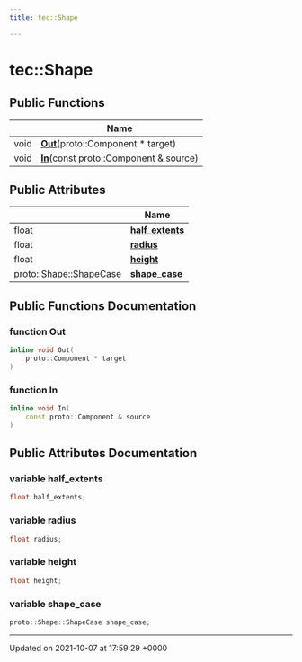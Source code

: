 ```yaml
---
title: tec::Shape

---
```


# tec::Shape





## Public Functions

|                | Name           |
| -------------- | -------------- |
| void | **[Out](/engine/Classes/structtec_1_1_shape/#function-out)**(proto::Component * target) |
| void | **[In](/engine/Classes/structtec_1_1_shape/#function-in)**(const proto::Component & source) |

## Public Attributes

|                | Name           |
| -------------- | -------------- |
| float | **[half_extents](/engine/Classes/structtec_1_1_shape/#variable-half-extents)**  |
| float | **[radius](/engine/Classes/structtec_1_1_shape/#variable-radius)**  |
| float | **[height](/engine/Classes/structtec_1_1_shape/#variable-height)**  |
| proto::Shape::ShapeCase | **[shape_case](/engine/Classes/structtec_1_1_shape/#variable-shape-case)**  |

## Public Functions Documentation

### function Out

```cpp
inline void Out(
    proto::Component * target
)
```


### function In

```cpp
inline void In(
    const proto::Component & source
)
```


## Public Attributes Documentation

### variable half_extents

```cpp
float half_extents;
```


### variable radius

```cpp
float radius;
```


### variable height

```cpp
float height;
```


### variable shape_case

```cpp
proto::Shape::ShapeCase shape_case;
```


-------------------------------

Updated on 2021-10-07 at 17:59:29 +0000